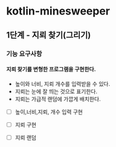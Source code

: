 # kotlin-minesweeper

## 1단계 - 지뢰 찾기(그리기)
### 기능 요구사항
#### 지뢰 찾기를 변형한 프로그램을 구현한다.

- 높이와 너비, 지뢰 개수를 입력받을 수 있다.
- 지뢰는 눈에 잘 띄는 것으로 표기한다.
- 지뢰는 가급적 랜덤에 가깝게 배치한다.


- [ ] 높이,너비,지뢰, 개수 입력 구현
- [ ] 지뢰 구현
- [ ] 지뢰 랜덤 

